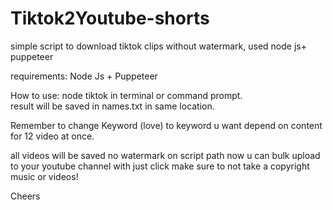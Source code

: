 # Tiktok2Youtube-shorts
simple script to download tiktok clips without watermark, used node js+ puppeteer

requirements:
Node Js + Puppeteer 

How to use:
node tiktok in terminal or command prompt.   
result will be saved in names.txt in same location.

Remember to change Keyword (love) to keyword u want depend on content for 12 video at once.

all videos will be saved no watermark on script path
now u can bulk upload to your youtube channel with just click make sure to not take a copyright music or videos!

Cheers
